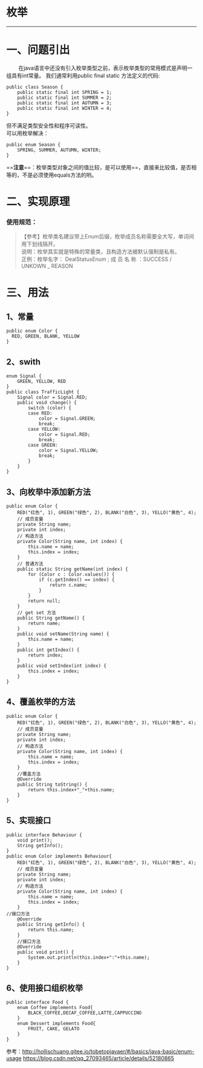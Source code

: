 # 枚举

---
# 一、问题引出
 &emsp; &emsp;在java语言中还没有引入枚举类型之前，表示枚举类型的常用模式是声明一组具有int常量。
 我们通常利用public final static 方法定义的代码:
```
public class Season {
    public static final int SPRING = 1;
    public static final int SUMMER = 2;
    public static final int AUTUMN = 3;
    public static final int WINTER = 4;
}
```
但不满足类型安全性和程序可读性。<br>
可以用枚举解决：

```
public enum Season {
    SPRING, SUMMER, AUTUMN, WINTER;
}
```

==**注意**==：枚举类型对象之间的值比较，是可以使用==，直接来比较值，是否相等的，不是必须使用equals方法的哟。
# 二、实现原理




### 使用规范：
> 【参考】枚举类名建议带上Enum后缀，枚举成员名称需要全大写，单词间用下划线隔开。<br>
说明：枚举其实就是特殊的常量类，且构造方法被默认强制是私有。<br>
正例：枚举名字： DealStatusEnum ; 成 员 名 称 ：SUCCESS /  UNKOWN _ REASON 



# 三、用法
## 1、常量

```
public enum Color {  
  RED, GREEN, BLANK, YELLOW  
}  
```
## 2、swith

```
enum Signal {  
    GREEN, YELLOW, RED  
}  
public class TrafficLight {  
    Signal color = Signal.RED;  
    public void change() {  
        switch (color) {  
        case RED:  
            color = Signal.GREEN;  
            break;  
        case YELLOW:  
            color = Signal.RED;  
            break;  
        case GREEN:  
            color = Signal.YELLOW;  
            break;  
        }  
    }  
}  
```
## 3、向枚举中添加新方法

```
public enum Color {  
    RED("红色", 1), GREEN("绿色", 2), BLANK("白色", 3), YELLO("黄色", 4);  
    // 成员变量  
    private String name;  
    private int index;  
    // 构造方法  
    private Color(String name, int index) {  
        this.name = name;  
        this.index = index;  
    }  
    // 普通方法  
    public static String getName(int index) {  
        for (Color c : Color.values()) {  
            if (c.getIndex() == index) {  
                return c.name;  
            }  
        }  
        return null;  
    }  
    // get set 方法  
    public String getName() {  
        return name;  
    }  
    public void setName(String name) {  
        this.name = name;  
    }  
    public int getIndex() {  
        return index;  
    }  
    public void setIndex(int index) {  
        this.index = index;  
    }  
}  
```
## 4、覆盖枚举的方法

```
public enum Color {  
    RED("红色", 1), GREEN("绿色", 2), BLANK("白色", 3), YELLO("黄色", 4);  
    // 成员变量  
    private String name;  
    private int index;  
    // 构造方法  
    private Color(String name, int index) {  
        this.name = name;  
        this.index = index;  
    }  
    //覆盖方法  
    @Override  
    public String toString() {  
        return this.index+"_"+this.name;  
    }  
}  
```
## 5、实现接口

```
public interface Behaviour {  
    void print();  
    String getInfo();  
}  
public enum Color implements Behaviour{  
    RED("红色", 1), GREEN("绿色", 2), BLANK("白色", 3), YELLO("黄色", 4);  
    // 成员变量  
    private String name;  
    private int index;  
    // 构造方法  
    private Color(String name, int index) {  
        this.name = name;  
        this.index = index;  
    }  
//接口方法  
    @Override  
    public String getInfo() {  
        return this.name;  
    }  
    //接口方法  
    @Override  
    public void print() {  
        System.out.println(this.index+":"+this.name);  
    }  
}  
```
## 6、使用接口组织枚举

```
public interface Food {  
    enum Coffee implements Food{  
        BLACK_COFFEE,DECAF_COFFEE,LATTE,CAPPUCCINO  
    }  
    enum Dessert implements Food{  
        FRUIT, CAKE, GELATO  
    }  
}

```













 参考：http://hollischuang.gitee.io/tobetopjavaer/#/basics/java-basic/enum-usage
 https://blog.csdn.net/qq_27093465/article/details/52180865